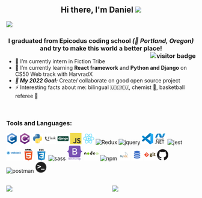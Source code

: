 ## <div align="center"> Hi there, I'm Daniel  <img src="https://raw.githubusercontent.com/MartinHeinz/MartinHeinz/master/wave.gif" width="30px">  </div> 

<a href="https://www.linkedin.com/in/danieladeyemi/">
    <img margin-left="auto" margin-right="auto" display="block" src="https://img.shields.io/badge/-LinkedIn-black.svg?style=flat&logo=linkedin&logoColor=white&colorB=0A66C2">
</a>

###  <div align="center"> I graduated from Epicodus coding school *(📍 Portland, Oregon)* and try to make this world a better place! </div>  <img align="right" src="https://visitor-badge.glitch.me/badge?page_id=DanielAdeyemi" alt="visitor badge"/>
- 🔭 I’m currently intern in Fiction Tribe
- 🌱 I’m currently learning **React framework** and **Python and Django** on CS50 Web track with HarvradX
-  ***📝 My 2022 Goal:*** Create/ collaborate on good open source project
 - ⚡ Interesting facts about me: bilingual 🇺🇸🇷🇺, chemist 🧪, basketball referee 🏀
<br />

### Tools and Languages:
<img src="https://raw.githubusercontent.com/devicons/devicon/master/icons/c/c-original.svg" alt="c" width="30"/> <img src="https://raw.githubusercontent.com/devicons/devicon/master/icons/csharp/csharp-original.svg" alt="csharp" width="30" />
<img src="https://raw.githubusercontent.com/devicons/devicon/master/icons/python/python-original.svg" alt="python" width="30"/>
<img alt="flask" src="https://raw.githubusercontent.com/devicons/devicon/master/icons/flask/flask-original-wordmark.svg" width="30" />
<img alt="django" src="https://raw.githubusercontent.com/devicons/devicon/master/icons/django/django-original.svg" width="30" />
<img alt="JavaScript" width="30px" src="https://raw.githubusercontent.com/github/explore/80688e429a7d4ef2fca1e82350fe8e3517d3494d/topics/javascript/javascript.png" />
<img alt="React" width="30px" src="https://raw.githubusercontent.com/devicons/devicon/master/icons/react/react-original.svg" />
<img alt="Redux" width="30px" src="https://raw.githubusercontent.com/DanielAdeyemi/devicon/master/icons/redux/redux-original.svg" />
<img alt="jquery" src="https://raw.githubusercontent.com/DanielAdeyemi/devicon/master/icons/jquery/jquery-original-wordmark.svg" width="30"/>
<img alt="Visual Studio Code" width="30px" src="https://raw.githubusercontent.com/github/explore/80688e429a7d4ef2fca1e82350fe8e3517d3494d/topics/visual-studio-code/visual-studio-code.png" />
<img src="https://raw.githubusercontent.com/devicons/devicon/master/icons/dot-net/dot-net-original-wordmark.svg" alt="dotnet" width="30"/>
<img src="https://www.vectorlogo.zone/logos/jestjsio/jestjsio-icon.svg" alt="jest" width="35"/>
<img src="https://raw.githubusercontent.com/devicons/devicon/d00d0969292a6569d45b06d3f350f463a0107b0d/icons/webpack/webpack-original-wordmark.svg" alt="webpack" width="40"/>
<img alt="HTML5" width="30px" src="https://raw.githubusercontent.com/github/explore/80688e429a7d4ef2fca1e82350fe8e3517d3494d/topics/html/html.png" />
<img alt="CSS3" width="30px" src="https://raw.githubusercontent.com/github/explore/80688e429a7d4ef2fca1e82350fe8e3517d3494d/topics/css/css.png" />
<img alt="sass" width="30px" src="https://raw.githubusercontent.com/DanielAdeyemi/devicon/master/icons/sass/sass-original.svg" />
<img src="https://raw.githubusercontent.com/devicons/devicon/master/icons/bootstrap/bootstrap-plain-wordmark.svg" alt="bootstrap" width="40" height="40"/>
<img src="https://raw.githubusercontent.com/devicons/devicon/master/icons/nodejs/nodejs-original-wordmark.svg" alt="nodejs" width="40"/>
<img alt="npm" src="https://raw.githubusercontent.com/DanielAdeyemi/devicon/master/icons/npm/npm-original-wordmark.svg" width="30" />
<img alt="MySQL" width="30px" src="https://raw.githubusercontent.com/github/explore/80688e429a7d4ef2fca1e82350fe8e3517d3494d/topics/mysql/mysql.png" />
<img alt="SQL" width="30px" src="https://raw.githubusercontent.com/github/explore/80688e429a7d4ef2fca1e82350fe8e3517d3494d/topics/sql/sql.png" />
<img alt="Git" width="30px" src="https://raw.githubusercontent.com/github/explore/80688e429a7d4ef2fca1e82350fe8e3517d3494d/topics/git/git.png" />
<img alt="GitHub" width="30px" src="https://raw.githubusercontent.com/github/explore/78df643247d429f6cc873026c0622819ad797942/topics/github/github.png" />
<img src="https://www.vectorlogo.zone/logos/getpostman/getpostman-icon.svg" alt="postman" width="30"/>
<img alt="Terminal" width="30px" src="https://raw.githubusercontent.com/github/explore/80688e429a7d4ef2fca1e82350fe8e3517d3494d/topics/terminal/terminal.png" />
<br />
<br />

<div>
<img style="display:inline-block" src="https://github-readme-stats.vercel.app/api//?username=DanielAdeyemi&show_icons=true&count_private=true&theme=midnight-purple" width="53%" />
<img style="display:inline-block; float:right" src="https://github-readme-stats.vercel.app/api/top-langs/?username=DanielAdeyemi&layout=compact&theme=midnight-purple&count_private=true&langs_count=6&hide=html,makefile" width="44%"/>
</div>
<br />





<!--
**DanielAdeyemi/DanielAdeyemi** is a ✨ _special_ ✨ repository because its `README.md` (this file) appears on your GitHub profile.

Here are some ideas to get you started:



- 👯 I’m looking to collaborate on ...
- 🤔 I’m looking for help with ...
- 💬 Ask me about ...
- 📫 How to reach me: ...
- 😄 Pronouns: ...



-->

[linkedin]:https://www.linkedin.com/in/danieladeyemi/
